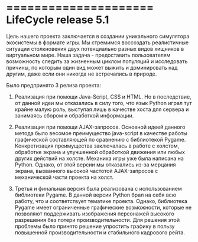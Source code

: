 =====================
LifeCycle release 5.1
=====================

Цель нашего проекта заключается в создании уникального симулятора экосистемы в формате игры. 
Мы стремимся воссоздать реалистичные ситуации столкновения двух потенциально разных видов хищников в виртуальном мире. 
Наша задача - предоставить пользователям возможность следить за жизненным циклом популяций и исследовать причины, 
по которым один вид может выжить и доминировать над другим, даже если они никогда не встречались в природе.

Было предпринято 3 релиза проекта:
1)	Реализация при помощи Java-Script, CSS и HTML. Но в последствие, от данной идеи мы отказались в силу того, 
что язык Python играл тут крайне малую роль, выступая лишь в качестве хоста для сервера и занимаясь сбором и обработкой информации.

2)	Реализация при помощи AJAX-запросов. Основной идеей данного метода было весомое преимущество java-script в качестве 
работы графической составляющей по сравнению с библиотекой Pygame. Конкретизация преимущества заключалась в работе с холстом, 
обработке экрана и улучшенной обработкой движения или любых других действий на холсте. Механика игры уже была написана на Python. 
Однако, от этой версии мы отказались из-за мерцания экрана, вызванного высокой частотой AJAX-запросов с механической части проекта 
на холст.

3)	Третья и финальная версия была реализована с использованием библиотеки Pygame. В данной версии Python брал на себя всю работу, 
что и соответствует тематике проекта. Однако, библиотека Pygame имеет ограниченные графические возможности, которые не позволяют 
поддерживать изображения персонажей высокого разрешения без потери производительности. Для решения этой проблемы было принято решение 
упростить графику в пользу повышенной производительности и стабильного кадрового рейта.


